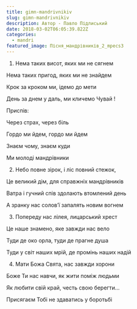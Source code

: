 ```yaml
---
title: gimn-mandrivnikiv
slug: gimn-mandrivnikiv
description: Автор - Павло Підлиський
date: 2018-03-02T06:05:39.822Z
categories:
  - mandri
featured_image: Пісня_мандрівників_2_mpecs3
---
```

1. Нема таких висот, яких ми не сягнем

Нема таких пригод, яких ми не знайдем

Крок за кроком ми, ідемо до мети

День за днем у даль, ми кличемо Чувай !



Приспів:

Через страх, через біль

Гордо ми йдем, гордо ми йдем

Знаєм чому, знаєм куди

Ми молоді мандрівники



2. Небо повне зірок, і ліс повний стежок,

Це великий дім, для справжніх мандрівників

Ватра і гучний спів здолають втомлений день

А зранку нас солов’ї запалять новим вогнем



3. Попереду нас лілея, лицарський хрест

Це наше знамено, яке завжди нас вело

Туди де око орла, туди де прагне душа 

Туди у світ наших мрій, де промінь наших надій



4. Мати Божа Свята, нас завжди хорони

Боже Ти нас навчи, як жити поміж людьми

Як любити свій край, честь свою берегти…

Присягаєм Тобі не здаватись у боротьбі
